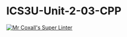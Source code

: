 # ICS3U-Unit-2-03-CPP

[![Mr Coxall's Super Linter](https://github.com/Johanna-liu16/ICS3U-Unit-2-03-CPP/workflows/Mr%20Coxall's%20Super%20Linter/badge.svg)](https://github.com/Johanna-liu16/ICS3U-Unit-2-03-CPP/actions/)
